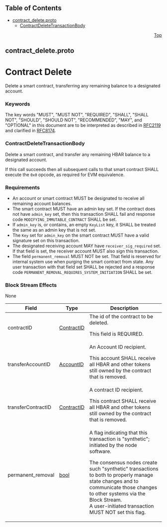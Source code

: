 ## Table of Contents

- [contract_delete.proto](#contract_delete-proto)
    - [ContractDeleteTransactionBody](#proto-ContractDeleteTransactionBody)
  



<a name="contract_delete-proto"></a>
<p align="right"><a href="#top">Top</a></p>

## contract_delete.proto
# Contract Delete
Delete a smart contract, transferring any remaining balance to a
designated account.

### Keywords
The key words "MUST", "MUST NOT", "REQUIRED", "SHALL", "SHALL NOT",
"SHOULD", "SHOULD NOT", "RECOMMENDED", "MAY", and "OPTIONAL" in this
document are to be interpreted as described in
[RFC2119](https://www.ietf.org/rfc/rfc2119) and clarified in
[RFC8174](https://www.ietf.org/rfc/rfc8174).


<a name="proto-ContractDeleteTransactionBody"></a>

### ContractDeleteTransactionBody
Delete a smart contract, and transfer any remaining HBAR balance to a
designated account.

If this call succeeds then all subsequent calls to that smart contract
SHALL execute the `0x0` opcode, as required for EVM equivalence.

### Requirements
 - An account or smart contract MUST be designated to receive all remaining
   account balances.
 - The smart contract MUST have an admin key set. If the contract does not
   have `admin_key` set, then this transaction SHALL fail and response code
   `MODIFYING_IMMUTABLE_CONTRACT` SHALL be set.
 - If `admin_key` is, or contains, an empty `KeyList` key, it SHALL be
   treated the same as an admin key that is not set.
 - The `Key` set for `admin_key` on the smart contract MUST have a valid
   signature set on this transaction.
 - The designated receiving account MAY have `receiver_sig_required` set. If
   that field is set, the receiver account MUST also sign this transaction.
 - The field `permanent_removal` MUST NOT be set. That field is reserved for
   internal system use when purging the smart contract from state. Any user
   transaction with that field set SHALL be rejected and a response code
   `PERMANENT_REMOVAL_REQUIRES_SYSTEM_INITIATION` SHALL be set.

### Block Stream Effects
None


| Field | Type | Description |
| ----- | ---- | ----------- |
| contractID | [ContractID](#proto-ContractID) | The id of the contract to be deleted. <p> This field is REQUIRED. |
| transferAccountID | [AccountID](#proto-AccountID) | An Account ID recipient. <p> This account SHALL receive all HBAR and other tokens still owned by the contract that is removed. |
| transferContractID | [ContractID](#proto-ContractID) | A contract ID recipient. <p> This contract SHALL receive all HBAR and other tokens still owned by the contract that is removed. |
| permanent_removal | [bool](#bool) | A flag indicating that this transaction is "synthetic"; initiated by the node software. <p> The consensus nodes create such "synthetic" transactions to both to properly manage state changes and to communicate those changes to other systems via the Block Stream.<br/> A user-initiated transaction MUST NOT set this flag. |





 <!-- end messages -->

 <!-- end enums -->

 <!-- end HasExtensions -->

 <!-- end services -->



